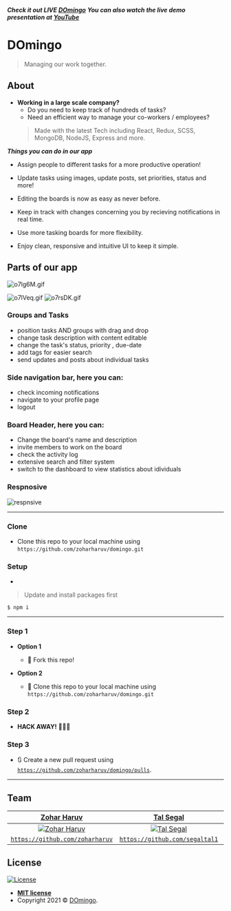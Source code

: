 ***Check it out LIVE <a href="https://domingo-ca.herokuapp.com/#/">DOmingo</a>*** 
***You can also watch the live demo presentation at <a href="https://www.youtube.com/watch?v=ydA8ZIczDWQ">YouTube</a>*** 

# DOmingo

> Managing our work together.

## About
- **Working in a large scale company?**
  - Do you need to keep track of hundreds of tasks?
  - Need an efficient way to manage your co-workers / employees?
  > Made with the latest Tech including React, Redux, SCSS, MongoDB, NodeJS, Express and more.

***Things you can do in our app***

- Assign people to different tasks for a more productive operation!

- Update tasks using images, update posts, set priorities, status and more!

- Editing the boards is now as easy as never before.

- Keep in track with changes concerning you by recieving notifications in real time.

- Use more tasking boards for more flexibility.

- Enjoy clean, responsive and intuitive UI to keep it simple.


## Parts of our app
<img src="https://i.im.ge/2021/10/23/o7lg6M.gif" alt="o7lg6M.gif" border="0">  
<p float="left">
  <img src="https://i.im.ge/2021/10/23/o7lVeq.gif" alt="o7lVeq.gif" border="0">
<img src="https://i.im.ge/2021/10/23/o7rsDK.gif" alt="o7rsDK.gif" border="0">
</p>

### Groups and Tasks

- position tasks AND groups with drag and drop
- change task description with content editable
- change the task's status, priority , due-date
- add tags for easier search
- send updates and posts about individual tasks

### Side navigation bar, here you can:

- check incoming notifications
- navigate to your profile page
- logout

### Board Header, here you can:

- Change the board's name and description
- invite members to work on the board
- check the activity log
- extensive search and filter system
- switch to the dashboard to view statistics about idividuals


### Respnosive
<img src="https://i.im.ge/2021/10/14/orCvCm.jpg" alt="respnsive" />

---
### Clone

- Clone this repo to your local machine using `https://github.com/zoharharuv/domingo.git`

### Setup

- 

> Update and install packages first
```
$ npm i
```

---

### Step 1

- **Option 1**
    - 🍴 Fork this repo!

- **Option 2**
    - 👯 Clone this repo to your local machine using `https://github.com/zoharharuv/domingo.git`

### Step 2

- **HACK AWAY!** 🔨🔨🔨

### Step 3

- 🔃 Create a new pull request using <a href="https://github.com/zoharharuv/domingo/pulls" target="_blank">`https://github.com/zoharharuv/domingo/pulls`</a>.

---

## Team
| <a href="https://github.com/zoharharuv" target="_blank">**Zohar Haruv**</a> | <a href="https://github.com/segaltal1" target="_blank">**Tal Segal**</a> | <a href="https://github.com/guykamin1" target="_blank">**Guy Kamin**</a> |
| :---: |:---:| :---:|
| [![Zohar Haruv](https://avatars.githubusercontent.com/u/72209707?v=4)](https://www.linkedin.com/in/zohar-haruv-a6690b210/)    |[![Tal Segal](https://i.im.ge/2021/10/23/o7rwEp.png)](https://www.linkedin.com/in/tal-segal1/) |[![Guy Kamin](https://media-exp1.licdn.com/dms/image/C4D03AQGtUqbrXdra8g/profile-displayphoto-shrink_800_800/0/1621267410364?e=1639612800&v=beta&t=wHVy4Bs2kWNAQPeyl_ILkn0rZP58HZSsdd-4QMU0eMM)](https://www.linkedin.com/in/guy-kamin-499565182/)  |
| <a href="https://github.com/zoharharuv" target="_blank">`https://github.com/zoharharuv`</a> | <a href="https://github.com/segaltal1" target="_blank">`https://github.com/segaltal1`</a> | <a href="https://github.com/guykamin1" target="_blank">`https://github.com/guykamin1`</a> |



## License

[![License](http://img.shields.io/:license-mit-blue.svg?style=flat-square)](http://badges.mit-license.org)

- **[MIT license](http://opensource.org/licenses/mit-license.php)**
- Copyright 2021 © <a href="http://domingo-ca.herokuapp.com" target="_blank">DOmingo</a>.
